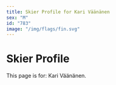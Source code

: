 ```yaml
---
title: Skier Profile for Kari Väänänen
sex: "M"
id: "783"
image: "/img/flags/fin.svg" 
---
```


# Skier Profile

This page is for: Kari Väänänen.
    